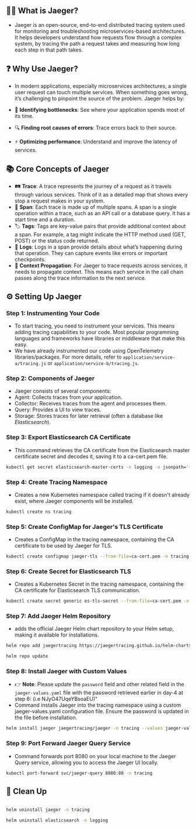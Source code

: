 ## 🕵️‍♂️ What is Jaeger?
- Jaeger is an open-source, end-to-end distributed tracing system used for monitoring and troubleshooting microservices-based architectures. It helps developers understand how requests flow through a complex system, by tracing the path a request takes and measuring how long each step in that path takes.

## ❓ Why Use Jaeger?
- In modern applications, especially microservices architectures, a single user request can touch multiple services. When something goes wrong, it’s challenging to pinpoint the source of the problem. Jaeger helps by:

- 🐢 **Identifying bottlenecks**: See where your application spends most of its time.
- 🔍 **Finding root causes of errors**: Trace errors back to their source.
- ⚡ **Optimizing performance**: Understand and improve the latency of services.


## 📚 Core Concepts of Jaeger

- 🛤️ **Trace**: A trace represents the journey of a request as it travels through various services. Think of it as a detailed map that shows every stop a request makes in your system.
- 📏 **Span**: Each trace is made up of multiple spans. A span is a single operation within a trace, such as an API call or a database query. It has a start time and a duration.
- 🏷️ **Tags**: Tags are key-value pairs that provide additional context about a span. For example, a tag might indicate the HTTP method used (GET, POST) or the status code returned.
- 📝 **Logs**: Logs in a span provide details about what’s happening during that operation. They can capture events like errors or important checkpoints.
- 🔗 **Context Propagation**: For Jaeger to trace requests across services, it needs to propagate context. This means each service in the call chain passes along the trace information to the next service.






## ⚙️ Setting Up Jaeger

### Step 1: Instrumenting Your Code
- To start tracing, you need to instrument your services. This means adding tracing capabilities to your code. Most popular programming languages and frameworks have libraries or middleware that make this easy.
- We have already instrumented our code using OpenTelemetry libraries/packages. For more details, refer to `application/service-a/tracing.js` or `application/service-b/tracing.js`.


### Step 2: Components of Jaeger
- Jaeger consists of several components:
- Agent: Collects traces from your application.
- Collector: Receives traces from the agent and processes them.
- Query: Provides a UI to view traces.
- Storage: Stores traces for later retrieval (often a database like *Elasticsearch*).


### Step 3: Export Elasticsearch CA Certificate
- This command retrieves the CA certificate from the Elasticsearch master certificate secret and decodes it, saving it to a ca-cert.pem file.
```bash
kubectl get secret elasticsearch-master-certs -n logging -o jsonpath='{.data.ca\.crt}' | base64 --decode > ca-cert.pem
```

### Step 4: Create Tracing Namespace
- Creates a new Kubernetes namespace called tracing if it doesn't already exist, where Jaeger components will be installed.
```bash
kubectl create ns tracing
```

### Step 5: Create ConfigMap for Jaeger's TLS Certificate
- Creates a ConfigMap in the tracing namespace, containing the CA certificate to be used by Jaeger for TLS.
```bash
kubectl create configmap jaeger-tls --from-file=ca-cert.pem -n tracing
```
### Step 6: Create Secret for Elasticsearch TLS
- Creates a Kubernetes Secret in the tracing namespace, containing the CA certificate for Elasticsearch TLS communication.
```bash
kubectl create secret generic es-tls-secret --from-file=ca-cert.pem -n tracing
```
### Step 7: Add Jaeger Helm Repository
- adds the official Jaeger Helm chart repository to your Helm setup, making it available for installations.
```bash
helm repo add jaegertracing https://jaegertracing.github.io/helm-charts

helm repo update
```

### Step 8: Install Jaeger with Custom Values
- 👉 **Note**: Please update the `password` field and other related field in the `jaeger-values.yaml` file with the password retrieved earlier in day-4 at step 6: (i.e NJyO47UqeYBsoaEU)"
-  Command installs Jaeger into the tracing namespace using a custom jaeger-values.yaml configuration file. Ensure the password is updated in the file before installation.
```bash
helm install jaeger jaegertracing/jaeger -n tracing --values jaeger-values.yaml
```
### Step 9: Port Forward Jaeger Query Service
- Command forwards port 8080 on your local machine to the Jaeger Query service, allowing you to access the Jaeger UI locally.
```bash
kubectl port-forward svc/jaeger-query 8080:80 -n tracing

```

## 🧼 Clean Up
```bash

helm uninstall jaeger -n tracing

helm uninstall elasticsearch -n logging




```
